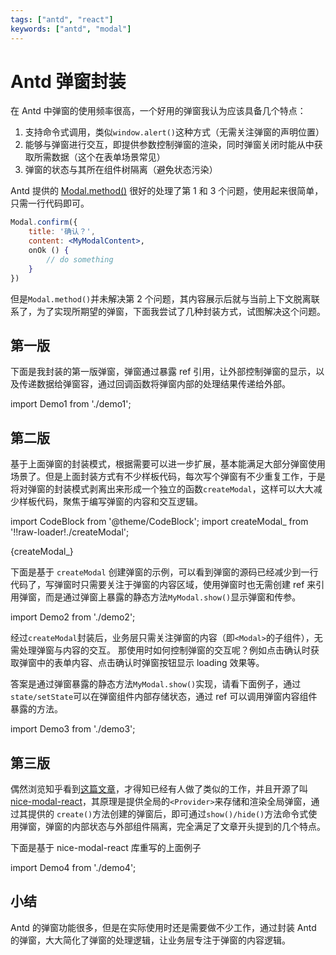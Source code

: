 ```yaml
---
tags: ["antd", "react"]
keywords: ["antd", "modal"]
---
```


# Antd 弹窗封装

在 Antd 中弹窗的使用频率很高，一个好用的弹窗我认为应该具备几个特点：
1. 支持命令式调用，类似`window.alert()`这种方式（无需关注弹窗的声明位置）
2. 能够与弹窗进行交互，即提供参数控制弹窗的渲染，同时弹窗关闭时能从中获取所需数据（这个在表单场景常见）
3. 弹窗的状态与其所在组件树隔离（避免状态污染）

Antd 提供的 [Modal.method()](<https://4x.ant.design/components/modal-cn/#Modal.method()>) 很好的处理了第 1 和 3 个问题，使用起来很简单，只需一行代码即可。

```jsx
Modal.confirm({
    title: '确认？',
    content: <MyModalContent>,
    onOk () {
        // do something
    }
})
```

但是`Modal.method()`并未解决第 2 个问题，其内容展示后就与当前上下文脱离联系了，为了实现所期望的弹窗，下面我尝试了几种封装方式，试图解决这个问题。

## 第一版

下面是我封装的第一版弹窗，弹窗通过暴露 ref 引用，让外部控制弹窗的显示，以及传递数据给弹窗容，通过回调函数将弹窗内部的处理结果传递给外部。

import Demo1 from './demo1';

<Demo1/>

## 第二版

基于上面弹窗的封装模式，根据需要可以进一步扩展，基本能满足大部分弹窗使用场景了。但是上面封装方式有不少样板代码，每次写个弹窗有不少重复工作，于是将对弹窗的封装模式剥离出来形成一个独立的函数`createModal`，这样可以大大减少样板代码，聚焦于编写弹窗的内容和交互逻辑。


import CodeBlock from '@theme/CodeBlock';
import createModal_ from '!!raw-loader!./createModal';

<CodeBlock language="tsx">{createModal_}</CodeBlock>

下面是基于 `createModal` 创建弹窗的示例，可以看到弹窗的源码已经减少到一行代码了，写弹窗时只需要关注于弹窗的内容区域，使用弹窗时也无需创建 ref 来引用弹窗，而是通过弹窗上暴露的静态方法`MyModal.show()`显示弹窗和传参。

import Demo2 from './demo2';

<Demo2/>

经过`createModal`封装后，业务层只需关注弹窗的内容（即`<Modal>`的子组件），无需处理弹窗与内容的交互。 那使用时如何控制弹窗的交互呢？例如点击确认时获取弹窗中的表单内容、点击确认时弹窗按钮显示 loading 效果等。

答案是通过弹窗暴露的静态方法`MyModal.show()`实现，请看下面例子，通过 `state/setState`可以在弹窗组件内部存储状态，通过 ref 可以调用弹窗内容组件暴露的方法。

import Demo3 from './demo3';

<Demo3/>

## 第三版

偶然浏览知乎看到[这篇文章](https://zhuanlan.zhihu.com/p/552965494)，才得知已经有人做了类似的工作，并且开源了叫 [nice-modal-react](https://github.com/eBay/nice-modal-react)，其原理是提供全局的`<Provider>`来存储和渲染全局弹窗，通过其提供的 `create()`方法创建的弹窗后，即可通过`show()/hide()`方法命令式使用弹窗，弹窗的内部状态与外部组件隔离，完全满足了文章开头提到的几个特点。

下面是基于 nice-modal-react 库重写的上面例子

import Demo4 from './demo4';

<Demo4 />

## 小结

Antd 的弹窗功能很多，但是在实际使用时还是需要做不少工作，通过封装 Antd 的弹窗，大大简化了弹窗的处理逻辑，让业务层专注于弹窗的内容逻辑。
